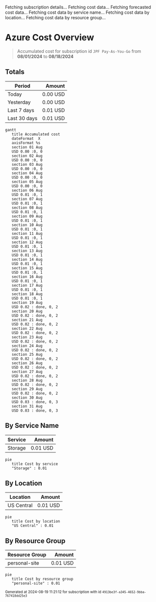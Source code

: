 Fetching subscription details...
Fetching cost data...
Fetching forecasted cost data...
Fetching cost data by service name...
Fetching cost data by location...
Fetching cost data by resource group...
# Azure Cost Overview

> Accumulated cost for subscription id `JPF Pay-As-You-Go` from **08/01/2024** to **08/18/2024**

## Totals

|Period|Amount|
|---|---:|
|Today|0.00 USD|
|Yesterday|0.00 USD|
|Last 7 days|0.01 USD|
|Last 30 days|0.01 USD|

```mermaid
gantt
   title Accumulated cost
   dateFormat  X
   axisFormat %s
   section 01 Aug
   USD 0.00 :0, 0
   section 02 Aug
   USD 0.00 :0, 0
   section 03 Aug
   USD 0.00 :0, 0
   section 04 Aug
   USD 0.00 :0, 0
   section 05 Aug
   USD 0.00 :0, 0
   section 06 Aug
   USD 0.01 :0, 1
   section 07 Aug
   USD 0.01 :0, 1
   section 08 Aug
   USD 0.01 :0, 1
   section 09 Aug
   USD 0.01 :0, 1
   section 10 Aug
   USD 0.01 :0, 1
   section 11 Aug
   USD 0.01 :0, 1
   section 12 Aug
   USD 0.01 :0, 1
   section 13 Aug
   USD 0.01 :0, 1
   section 14 Aug
   USD 0.01 :0, 1
   section 15 Aug
   USD 0.01 :0, 1
   section 16 Aug
   USD 0.01 :0, 1
   section 17 Aug
   USD 0.01 :0, 1
   section 18 Aug
   USD 0.01 :0, 1
   section 19 Aug
   USD 0.02 : done, 0, 2
   section 20 Aug
   USD 0.02 : done, 0, 2
   section 21 Aug
   USD 0.02 : done, 0, 2
   section 22 Aug
   USD 0.02 : done, 0, 2
   section 23 Aug
   USD 0.02 : done, 0, 2
   section 24 Aug
   USD 0.02 : done, 0, 2
   section 25 Aug
   USD 0.02 : done, 0, 2
   section 26 Aug
   USD 0.02 : done, 0, 2
   section 27 Aug
   USD 0.02 : done, 0, 2
   section 28 Aug
   USD 0.02 : done, 0, 2
   section 29 Aug
   USD 0.02 : done, 0, 2
   section 30 Aug
   USD 0.03 : done, 0, 3
   section 31 Aug
   USD 0.03 : done, 0, 3
```

## By Service Name

|Service|Amount|
|---|---:|
|Storage|0.01 USD|

```mermaid
pie
   title Cost by service
   "Storage" : 0.01
```

## By Location

|Location|Amount|
|---|---:|
|US Central|0.01 USD|

```mermaid
pie
   title Cost by location
   "US Central" : 0.01
```

## By Resource Group

|Resource Group|Amount|
|---|---:|
|personal-site|0.01 USD|

```mermaid
pie
   title Cost by resource group
   "personal-site" : 0.01
```

<sup>Generated at 2024-08-19 11:21:12 for subscription with id `4913be3f-a345-4652-9bba-767418dd25e3`</sup>

